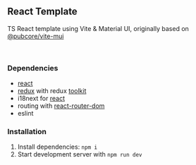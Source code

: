 ## React Template

TS React template using Vite & Material UI, originally based on [@pubcore/vite-mui](https://github.com/@pubcore/vite-mui)

<br>

### Dependencies

- [react](https://reactjs.org)
- [redux](https://redux.js.org) with redux [toolkit](https://redux-toolkit.js.org)
- i18next for [react](https://react.i18next.com)
- routing with [react-router-dom](https://reacttraining.com/blog/react-router-v6-pre/)
- eslint

### Installation
1. Install dependencies: `npm i`
2. Start development server with `npm run dev`

